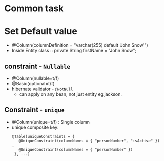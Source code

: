 # Common task
# Set Default value
- @Column(columnDefinition = "varchar(255) default 'John Snow'")
- Inside Entity class :: private String firstName = "John Snow";

## constraint - `Nullable`
- @Column(nullable=t/f)
- @Basic(optional=t/f)
- hibernate validator - `@NotNull` 
  - can apply on any bean, not just entity eg:jackson.

## Constraint - `unique` 
- @Column(unique=t/f) : Single column
- unique composite key:
  ```
  @Table(uniqueConstraints = {
     @UniqueConstraint(columnNames = { "personNumber", "isActive" }) ,
     @UniqueConstraint(columnNames = { "personNumber" }) 
   }, ...)
  ```